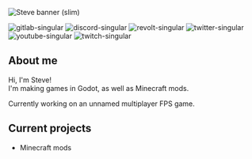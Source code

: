 ![Steve banner (slim)](https://user-images.githubusercontent.com/62797992/197303154-a72e7e1b-ca6b-4865-aed6-b90a679fd675.png)

![gitlab-singular](https://cdn.jsdelivr.net/npm/@intergrav/devins-badges@2/assets/compact/social/gitlab-singular_vector.svg)
![discord-singular](https://cdn.jsdelivr.net/npm/@intergrav/devins-badges@2/assets/compact/social/discord-singular_vector.svg)
![revolt-singular](https://cdn.jsdelivr.net/npm/@intergrav/devins-badges@2/assets/compact/social/revolt-singular_vector.svg)
![twitter-singular](https://cdn.jsdelivr.net/npm/@intergrav/devins-badges@2/assets/compact/social/twitter-singular_vector.svg)
![youtube-singular](https://cdn.jsdelivr.net/npm/@intergrav/devins-badges@2/assets/compact/social/youtube-singular_vector.svg)
![twitch-singular](https://cdn.jsdelivr.net/npm/@intergrav/devins-badges@2/assets/compact/social/twitch-singular_vector.svg)

## About me

Hi, I'm Steve!  
I'm making games in Godot, as well as Minecraft mods.

Currently working on an unnamed multiplayer FPS game.

## Current projects

- Minecraft mods
